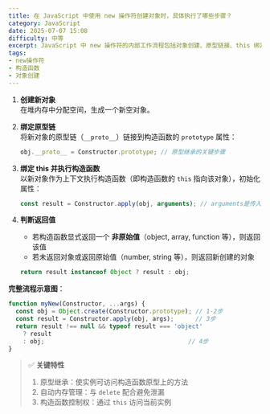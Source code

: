 ```yaml
---
title: 在 JavaScript 中使用 new 操作符创建对象时，具体执行了哪些步骤？
category: JavaScript
date: 2025-07-07 15:08
difficulty: 中等
excerpt: JavaScript 中 new 操作符的内部工作流程包括对象创建、原型链接、this 绑定及返回值判断。理解这些步骤有助于掌握对象构造机制。
tags:
- new操作符
- 构造函数
- 对象创建
---
```

1. **创建新对象**  
   在堆内存中分配空间，生成一个新空对象。  

2. **绑定原型链**  
   将新对象的原型链（`__proto__`）链接到构造函数的 `prototype` 属性：  
   ```javascript
   obj.__proto__ = Constructor.prototype; // 原型继承的关键步骤
   ```

3. **绑定 this 并执行构造函数**  
   以新对象作为上下文执行构造函数（即构造函数的 `this` 指向该对象），初始化属性：  
   ```javascript
   const result = Constructor.apply(obj, arguments); // arguments是传入参数
   ```

4. **判断返回值**  
   - 若构造函数显式返回一个 **非原始值**（object, array, function 等），则返回该值  
   - 若未返回对象或返回原始值（number, string 等），则返回新创建的对象  
   ```javascript
   return result instanceof Object ? result : obj; 
   ```  

**完整流程示意图**：  
```javascript
function myNew(Constructor, ...args) {
  const obj = Object.create(Constructor.prototype); // 1-2步
  const result = Constructor.apply(obj, args);      // 3步
  return result !== null && typeof result === 'object' 
    ? result 
    : obj;                                        // 4步
}
```

> ✅ **关键特性**  
> 1. 原型继承：使实例可访问构造函数原型上的方法  
> 2. 自动内存管理：与 `delete` 配合避免泄漏  
> 3. 构造函数控制权：通过 `this` 访问当前实例  
